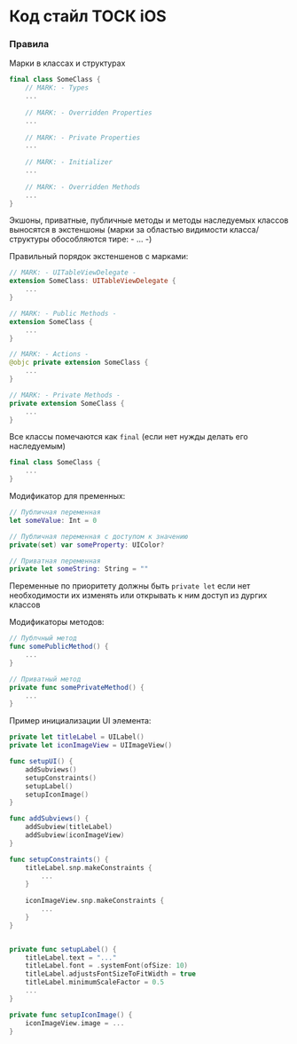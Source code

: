 # Код стайл ТОСК iOS

### Правила

Марки в классах и структурах
``` Swift
final class SomeClass {
    // MARK: - Types
    ...
    
    // MARK: - Overridden Properties
    ...
    
    // MARK: - Private Properties
    ...
    
    // MARK: - Initializer
    ...
    
    // MARK: - Overridden Methods
    ...
}
```

Экшоны, приватные, публичные методы и методы наследуемых классов выносятся в экстеншоны (марки за областью видимости класса/структуры обособляются тире: - ... -)

Правильный порядок экстеншенов с марками:

``` Swift
// MARK: - UITableViewDelegate -
extension SomeClass: UITableViewDelegate {
    ...
}

// MARK: - Public Methods -
extension SomeClass {
    ...
}

// MARK: - Actions -
@objc private extension SomeClass {
    ...
}

// MARK: - Private Methods -
private extension SomeClass {
    ...
}
```

Все классы помечаются как ```final``` (если нет нужды делать его наследуемым)

``` Swift
final class SomeClass {
    ...
}
```

Модификатор для пременных:

``` Swift
// Публичная переменная
let someValue: Int = 0

// Публичная переменная с доступом к значению
private(set) var someProperty: UIColor?

// Приватная переменная
private let someString: String = ""
```

Переменные по приоритету должны быть ```private let``` если нет необходимости их изменять или открывать к ним доступ из дургих классов

Модификаторы методов:

``` Swift
// Публчный метод
func somePublicMethod() {
    ...
}

// Приватный метод
private func somePrivateMethod() {
    ...
}
```

Пример инициализации UI элемента:

``` Swift
private let titleLabel = UILabel()
private let iconImageView = UIImageView()

func setupUI() {
    addSubviews()
    setupConstraints()
    setupLabel()
    setupIconImage()
}

func addSubviews() {
    addSubview(titleLabel)
    addSubview(iconImageView)
}

func setupConstraints() {
    titleLabel.snp.makeConstraints {
        ...
    }
    
    iconImageView.snp.makeConstraints {
        ...
    }
}


private func setupLabel() {
    titleLabel.text = "..."
    titleLabel.font = .systemFont(ofSize: 10)
    titleLabel.adjustsFontSizeToFitWidth = true
    titleLabel.minimumScaleFactor = 0.5
    ...
}

private func setupIconImage() {
    iconImageView.image = ...
}
```





